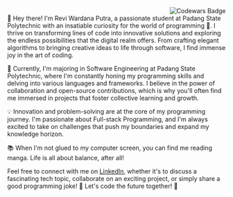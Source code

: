 <img src="https://www.codewars.com/users/reviwh/badges/micro" alt="Codewars Badge" align="right" />
<br>
👋 Hey there! I'm Revi Wardana Putra, a passionate student at Padang State Polytechnic with an insatiable curiosity for the world of programming 🚀. I thrive on transforming lines of code into innovative solutions and exploring the endless possibilities that the digital realm offers. From crafting elegant algorithms to bringing creative ideas to life through software, I find immense joy in the art of coding.

🌱 Currently, I'm majoring in Software Engineering at Padang State Polytechnic, where I'm constantly honing my programming skills and delving into various languages and frameworks. I believe in the power of collaboration and open-source contributions, which is why you'll often find me immersed in projects that foster collective learning and growth.

💡 Innovation and problem-solving are at the core of my programming journey. I'm passionate about Full-stack Programming, and I'm always excited to take on challenges that push my boundaries and expand my knowledge horizon.

📚 When I'm not glued to my computer screen, you can find me reading manga. Life is all about balance, after all!

Feel free to connect with me on [LinkedIn](https://www.linkedin.com/in/revi-wardana-putra-5b207a229/), whether it's to discuss a fascinating tech topic, collaborate on an exciting project, or simply share a good programming joke! 🤖 Let's code the future together! 🌟

<!--
**reviwh/reviwh** is a ✨ _special_ ✨ repository because its `README.md` (this file) appears on your GitHub profile.

Here are some ideas to get you started:

- 🔭 I’m currently working on ...
- 🌱 I’m currently learning ...
- 👯 I’m looking to collaborate on ...
- 🤔 I’m looking for help with ...
- 💬 Ask me about ...
- 📫 How to reach me: ...
- 😄 Pronouns: ...
- ⚡ Fun fact: ...
-->
